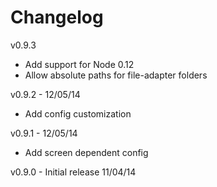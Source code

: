 Changelog
=========

v0.9.3
* Add support for Node 0.12
* Allow absolute paths for file-adapter folders

v0.9.2 - 12/05/14
* Add config customization

v0.9.1 - 12/05/14
* Add screen dependent config

v0.9.0 - Initial release 11/04/14
